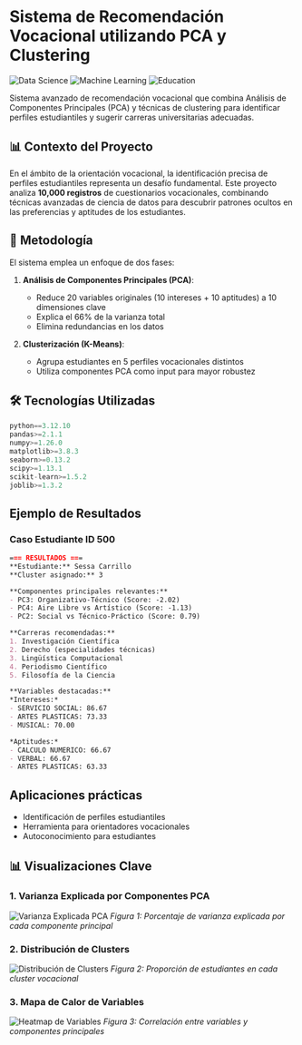 # Sistema de Recomendación Vocacional utilizando PCA y Clustering

![Data Science](https://img.shields.io/badge/-Data%20Science-blueviolet)
![Machine Learning](https://img.shields.io/badge/-Machine%20Learning-orange)
![Education](https://img.shields.io/badge/-Education-teal)

Sistema avanzado de recomendación vocacional que combina Análisis de Componentes Principales (PCA) y técnicas de clustering para identificar perfiles estudiantiles y sugerir carreras universitarias adecuadas.

## 📊 Contexto del Proyecto

En el ámbito de la orientación vocacional, la identificación precisa de perfiles estudiantiles representa un desafío fundamental. Este proyecto analiza **10,000 registros** de cuestionarios vocacionales, combinando técnicas avanzadas de ciencia de datos para descubrir patrones ocultos en las preferencias y aptitudes de los estudiantes.

## 🧠 Metodología

El sistema emplea un enfoque de dos fases:

1. **Análisis de Componentes Principales (PCA)**:
   - Reduce 20 variables originales (10 intereses + 10 aptitudes) a 10 dimensiones clave
   - Explica el 66% de la varianza total
   - Elimina redundancias en los datos

2. **Clusterización (K-Means)**:
   - Agrupa estudiantes en 5 perfiles vocacionales distintos
   - Utiliza componentes PCA como input para mayor robustez

## 🛠️ Tecnologías Utilizadas

```python
python==3.12.10
pandas>=2.1.1
numpy>=1.26.0
matplotlib>=3.8.3
seaborn>=0.13.2
scipy>=1.13.1
scikit-learn>=1.5.2
joblib>=1.3.2
```


## Ejemplo de Resultados
### Caso Estudiante ID 500
```markdown
=== RESULTADOS ===
**Estudiante:** Sessa Carrillo  
**Cluster asignado:** 3  

**Componentes principales relevantes:**  
- PC3: Organizativo-Técnico (Score: -2.02)  
- PC4: Aire Libre vs Artístico (Score: -1.13)  
- PC2: Social vs Técnico-Práctico (Score: 0.79)  

**Carreras recomendadas:**  
1. Investigación Científica  
2. Derecho (especialidades técnicas)  
3. Lingüística Computacional  
4. Periodismo Científico  
5. Filosofía de la Ciencia  

**Variables destacadas:**  
*Intereses:*  
- SERVICIO SOCIAL: 86.67  
- ARTES PLASTICAS: 73.33  
- MUSICAL: 70.00  

*Aptitudes:*  
- CALCULO NUMERICO: 66.67  
- VERBAL: 66.67  
- ARTES PLASTICAS: 63.33  
```

## **Aplicaciones prácticas**

- Identificación de perfiles estudiantiles
- Herramienta para orientadores vocacionales
- Autoconocimiento para estudiantes

## 📊 Visualizaciones Clave

### 1. Varianza Explicada por Componentes PCA
![Varianza Explicada PCA](./images/pca_variance.png)
*Figura 1: Porcentaje de varianza explicada por cada componente principal*

### 2. Distribución de Clusters
![Distribución de Clusters](./images/cluster_distribution.png)
*Figura 2: Proporción de estudiantes en cada cluster vocacional*

### 3. Mapa de Calor de Variables
![Heatmap de Variables](./images/variables_heatmap.png)
*Figura 3: Correlación entre variables y componentes principales*


